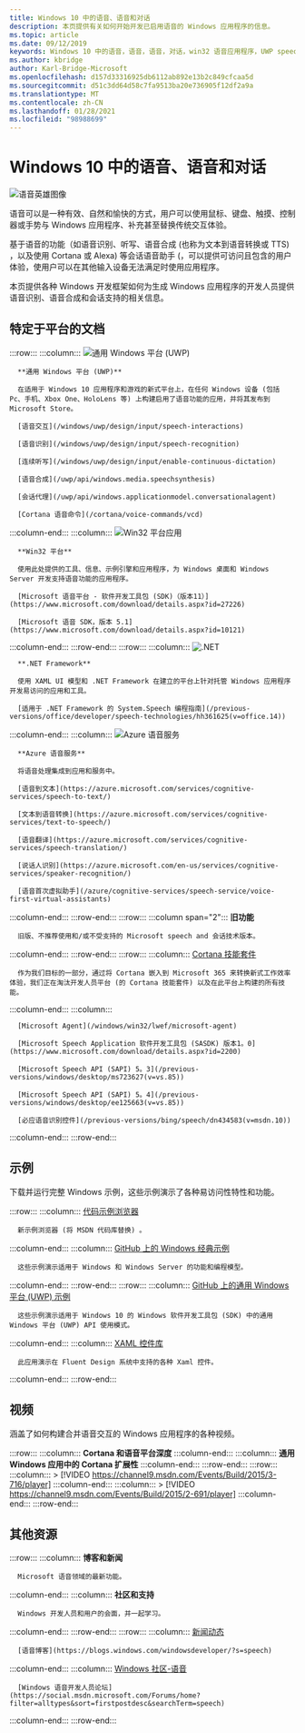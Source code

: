 ```yaml
---
title: Windows 10 中的语音、语音和对话
description: 本页提供有关如何开始开发已启用语音的 Windows 应用程序的信息。
ms.topic: article
ms.date: 09/12/2019
keywords: Windows 10 中的语音，语音，语音，对话，win32 语音应用程序，UWP speech apps，WPF speech apps，WinForms speech apps
ms.author: kbridge
author: Karl-Bridge-Microsoft
ms.openlocfilehash: d157d33316925db6112ab892e13b2c849cfcaa5d
ms.sourcegitcommit: d51c3dd64d58c7fa9513ba20e736905f12df2a9a
ms.translationtype: MT
ms.contentlocale: zh-CN
ms.lasthandoff: 01/28/2021
ms.locfileid: "98988699"
---
```

# <a name="speech-voice-and-conversation-in-windows-10"></a>Windows 10 中的语音、语音和对话

![语音英雄图像](images/hero-speech-composite-small.png)

语音可以是一种有效、自然和愉快的方式，用户可以使用鼠标、键盘、触摸、控制器或手势与 Windows 应用程序、补充甚至替换传统交互体验。

基于语音的功能（如语音识别、听写、语音合成 (也称为文本到语音转换或 TTS) ，以及使用 Cortana 或 Alexa) 等会话语音助手 (，可以提供可访问且包含的用户体验，使用户可以在其他输入设备无法满足时使用应用程序。

本页提供各种 Windows 开发框架如何为生成 Windows 应用程序的开发人员提供语音识别、语音合成和会话支持的相关信息。

## <a name="platform-specific-documentation"></a>特定于平台的文档

:::row:::
   :::column:::
      ![通用 Windows 平台 (UWP)](images/platform-uwp.png)

      **通用 Windows 平台 (UWP)**

      在适用于 Windows 10 应用程序和游戏的新式平台上，在任何 Windows 设备 (包括 Pc、手机、Xbox One、HoloLens 等) 上构建启用了语音功能的应用，并将其发布到 Microsoft Store。

      [语音交互](/windows/uwp/design/input/speech-interactions)

      [语音识别](/windows/uwp/design/input/speech-recognition)

      [连续听写](/windows/uwp/design/input/enable-continuous-dictation)

      [语音合成](/uwp/api/windows.media.speechsynthesis)

      [会话代理](/uwp/api/windows.applicationmodel.conversationalagent)

      [Cortana 语音命令](/cortana/voice-commands/vcd)
   :::column-end:::
   :::column:::
      ![Win32 平台应用](images/platform-win32.png)

      **Win32 平台**

      使用此处提供的工具、信息、示例引擎和应用程序，为 Windows 桌面和 Windows Server 开发支持语音功能的应用程序。

      [Microsoft 语音平台 - 软件开发工具包 (SDK)（版本11）](https://www.microsoft.com/download/details.aspx?id=27226)
      
      [Microsoft 语音 SDK，版本 5.1](https://www.microsoft.com/download/details.aspx?id=10121)
   :::column-end:::
:::row-end:::
:::row:::
   :::column:::
      ![.NET](images/platform-dotnet.png)

      **.NET Framework**

      使用 XAML UI 模型和 .NET Framework 在建立的平台上针对托管 Windows 应用程序开发易访问的应用和工具。

      [适用于 .NET Framework 的 System.Speech 编程指南](/previous-versions/office/developer/speech-technologies/hh361625(v=office.14))
   :::column-end:::
   :::column:::
      ![Azure 语音服务](images/platform-azure-speech.png)

      **Azure 语音服务**

      将语音处理集成到应用和服务中。

      [语音到文本](https://azure.microsoft.com/services/cognitive-services/speech-to-text/)

      [文本到语音转换](https://azure.microsoft.com/services/cognitive-services/text-to-speech/)
      
      [语音翻译](https://azure.microsoft.com/services/cognitive-services/speech-translation/)

      [说话人识别](https://azure.microsoft.com/en-us/services/cognitive-services/speaker-recognition/)

      [语音首次虚拟助手](/azure/cognitive-services/speech-service/voice-first-virtual-assistants)
   :::column-end:::
:::row-end:::
:::row:::
   :::column span="2":::
      **旧功能**

      旧版、不推荐使用和/或不受支持的 Microsoft speech and 会话技术版本。
   :::column-end:::
:::row-end:::
:::row:::
   :::column:::
      [Cortana 技能套件](/cortana/skills/)

      作为我们目标的一部分，通过将 Cortana 嵌入到 Microsoft 365 来转换新式工作效率体验，我们正在淘汰开发人员平台 (的 Cortana 技能套件) 以及在此平台上构建的所有技能。
   :::column-end:::
   :::column:::

      [Microsoft Agent](/windows/win32/lwef/microsoft-agent)

      [Microsoft Speech Application 软件开发工具包 (SASDK) 版本1。0](https://www.microsoft.com/download/details.aspx?id=2200)

      [Microsoft Speech API (SAPI) 5。3](/previous-versions/windows/desktop/ms723627(v=vs.85))

      [Microsoft Speech API (SAPI) 5。4](/previous-versions/windows/desktop/ee125663(v=vs.85))

      [必应语音识别控件](/previous-versions/bing/speech/dn434583(v=msdn.10))
   :::column-end:::
:::row-end:::

## <a name="samples"></a>示例

下载并运行完整 Windows 示例，这些示例演示了各种易访问性特性和功能。

:::row:::
   :::column:::
      [代码示例浏览器](/samples/browse/?term=speech)

      新示例浏览器 (将 MSDN 代码库替换) 。
   :::column-end:::
   :::column:::
      [GitHub 上的 Windows 经典示例](https://github.com/microsoft/Windows-classic-samples/search?q=speech&unscoped_q=speech)

      这些示例演示适用于 Windows 和 Windows Server 的功能和编程模型。 
   :::column-end:::
:::row-end:::
:::row:::
   :::column:::
      [GitHub 上的通用 Windows 平台 (UWP) 示例](https://github.com/microsoft/Windows-universal-samples/search?q=speech&unscoped_q=speech)

      这些示例演示适用于 Windows 10 的 Windows 软件开发工具包 (SDK) 中的通用 Windows 平台 (UWP) API 使用模式。
   :::column-end:::
   :::column:::
      [XAML 控件库](https://github.com/microsoft/Xaml-Controls-Gallery)

      此应用演示在 Fluent Design 系统中支持的各种 Xaml 控件。
   :::column-end:::
:::row-end:::

## <a name="videos"></a>视频

涵盖了如何构建合并语音交互的 Windows 应用程序的各种视频。

:::row:::
   :::column:::
      **Cortana 和语音平台深度**
   :::column-end:::
   :::column:::
      **通用 Windows 应用中的 Cortana 扩展性**
   :::column-end:::
:::row-end:::
:::row:::
   :::column:::
      > [!VIDEO https://channel9.msdn.com/Events/Build/2015/3-716/player]
   :::column-end:::
   :::column:::
      > [!VIDEO https://channel9.msdn.com/Events/Build/2015/2-691/player]
   :::column-end:::
:::row-end:::

## <a name="other-resources"></a>其他资源

:::row:::
   :::column:::
      **博客和新闻**

      Microsoft 语音领域的最新功能。
   :::column-end:::
   :::column:::
      **社区和支持**

      Windows 开发人员和用户的会面，并一起学习。
   :::column-end:::
:::row-end:::
:::row:::
   :::column:::
      [新闻动态](https://news.microsoft.com/?s=speech)

      [语音博客](https://blogs.windows.com/windowsdeveloper/?s=speech)
   :::column-end:::
   :::column:::
      [Windows 社区-语音](https://community.windows.com/search?q=speech)

      [Windows 语音开发人员论坛](https://social.msdn.microsoft.com/Forums/home?filter=alltypes&sort=firstpostdesc&searchTerm=speech)
   :::column-end:::
:::row-end:::